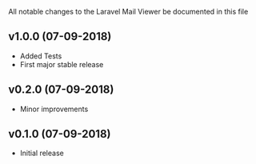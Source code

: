 All notable changes to the Laravel Mail Viewer be documented in this file

## v1.0.0 (07-09-2018)
- Added Tests
- First major stable release

## v0.2.0 (07-09-2018)
- Minor improvements

## v0.1.0 (07-09-2018)
- Initial release